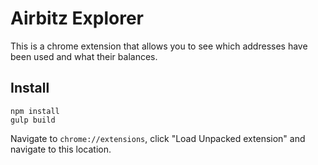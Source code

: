 # Airbitz Explorer

This is a chrome extension that allows you to see which addresses have been
used and what their balances.

## Install

    npm install
    gulp build

Navigate to `chrome://extensions`, click "Load Unpacked extension" and navigate
to this location.
